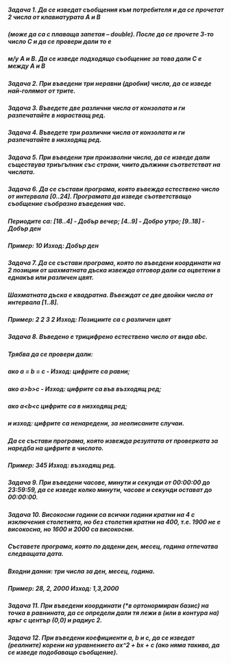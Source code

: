 ##### Задача 1. Да се изведат съобщения към потребителя и да се прочетат 2 числа от клавиатурата A и B 
##### (може да са с плаваща запетая – double). После да се прочете 3-то число C и да се провери дали то е 
##### м/у A и B. Да се изведе подходящо съобщение за това дали C е между A и B

##### Задача 2. При въведени три неравни (дробни) числа, да се изведе най-голямот от трите. 

##### Задача 3. Въведете две различни числа от конзолата и ги разпечатайте в нарастващ ред.

##### Задача 4. Въведете три различни числа от конзолата и ги разпечатайте в низходящ ред.

##### Задача 5. При въведени три произволни числа, да се изведе дали съществува триъгълник със страни, чиито дължини съответстват на числата. 

##### Задача 6. Да се състави програма, която въвежда естествено число от интервала [0..24]. Програмата да изведе съответстващо съобщение съобразно въведения час.
##### Периодите са: [18..4] - Добър вечер; [4..9] - Добро утро; [9..18] - Добър ден
##### Пример: 10 Изход: Добър ден 

##### Задача 7. Да се състави програма, която по въведени координати на 2 позиции от шахматната дъска извежда отговор дали са оцветени в еднакъв или различен цвят. 
##### Шахматната дъска е квадратна. Въвеждат се две двойки числа от интервала [1..8].
##### Пример: 2 2 3 2 Изход: Позициите са с различен цвят 

##### Задача 8. Въведено е трицифрено естествено число от вида abc.
##### Трябва да се провери дали:
##### ако a = b = c - Изход: цифрите са равни;
##### ако a>b>c - Изход: цифрите са във възходящ ред;
##### ако a<b<c цифрите са в низходящ ред;
##### и изход: цифрите са ненаредени, за неописаните случаи.
##### Да се състави програма, която извежда резултата от проверката за наредба на цифрите в числото.
##### Пример: 345 Изход: възходящ ред.

##### Задача 9. При въведени часове, минути и секунди от 00:00:00 до 23:59:59, да се изведе колко минути, часове и секунди остават до 00:00:00. 

##### Задача 10. Високосни години са всички години кратни на 4 с изключения столетията, но без столетия кратни на 400, т.е. 1900 не е високосна, но 1600 и 2000 са високосни.
##### Съставете програма, която по дадени ден, месец, година отпечатва следващата дата.
##### Входни данни: три числа за ден, месец, година.
##### Пример: 28, 2, 2000 Изход: 1,3,2000 

##### Задача 11. При въведени координати (*в ортонормиран базис) на точка в равнината, да се определи дали тя лежи в (или в контура на) кръг с център (0,0) и радиус 2. 

##### Задача 12. При въведени коефициенти a, b и c, да се изведат (реалните) корени на уравнението ax^2 + bx + c (ако няма такива, да се изведе подобаващо съобщение).